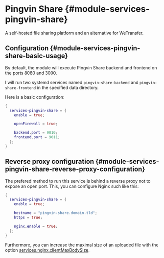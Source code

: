 # Pingvin Share {#module-services-pingvin-share}

A self-hosted file sharing platform and an alternative for WeTransfer.

## Configuration {#module-services-pingvin-share-basic-usage}

By default, the module will execute Pingvin Share backend and frontend on the ports 8080 and 3000.

I will run two systemd services named `pingvin-share-backend` and `pingvin-share-frontend` in the specified data directory.

Here is a basic configuration:

```nix
{
  services-pingvin-share = {
    enable = true;

    openFirewall = true;

    backend.port = 9010;
    frontend.port = 9011;
  };
}
```

## Reverse proxy configuration {#module-services-pingvin-share-reverse-proxy-configuration}

The prefered method to run this service is behind a reverse proxy not to expose an open port. This, you can configure Nginx such like this:

```nix
{
  services-pingvin-share = {
    enable = true;

    hostname = "pingvin-share.domain.tld";
    https = true;

    nginx.enable = true;
  };
}
```

Furthermore, you can increase the maximal size of an uploaded file with the option [services.nginx.clientMaxBodySize](#opt-services.nginx.clientMaxBodySize).

